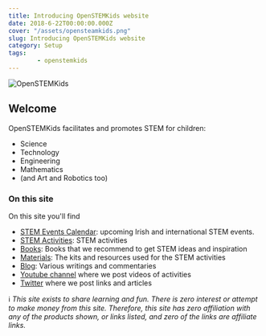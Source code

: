```yaml
---
title: Introducing OpenSTEMKids website
date: 2018-6-22T00:00:00.000Z
cover: "/assets/opensteamkids.png"
slug: Introducing OpenSTEMKids website
category: Setup
tags:
        - openstemkids
---
```





![OpenSTEMKids](/assets/opensteamkids.png)


## Welcome
OpenSTEMKids facilitates and promotes STEM for children:
- Science
- Technology
- Engineering
- Mathematics
- (and Art and Robotics too)



### On this site
On this site you'll find
- [STEM Events Calendar](/events-calendar): upcoming Irish and international STEM events.
- [STEM Activities](/categories/activities): STEM activities  
- [Books](/categories/books): Books that we recommend to get STEM ideas and inspiration
- [Materials](/categories/materials): The kits and resources used for the STEM activities
- [Blog](/categories/blog): Various writings and commentaries
- [Youtube channel](https://www.youtube.com/channel/UClT-YU-Yl_3to7yXAHEeuqA) where we post videos of activities
- [Twitter](https://twitter.com/STEMOpen) where we post links and articles 




:information_source: *This site exists to share learning and fun. There is zero interest or attempt to make money from this site. Therefore, this site has zero affiliation with any of the products shown, or links listed, and zero of the links are affiliate links.* 